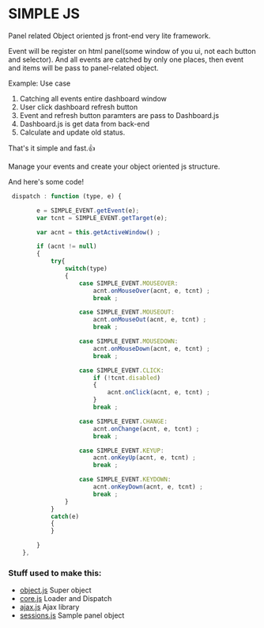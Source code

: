 # SIMPLE JS

Panel related Object oriented js front-end very lite framework. 

Event will be register on html panel(some window of you ui, not each button and selector). And all events are catched by only one places, then event and items will be pass to panel-related object. 

Example: Use case
1. Catching all events entire dashboard window 
2. User click dashboard refresh button
3. Event and refresh button paramters are pass to Dashboard.js
4. Dashboard.js is get data from back-end
5. Calculate and update old status.

That's it simple and fast.:+1:

Manage your events and create your object oriented js structure.

And here's some code! 

```javascript
 dispatch : function (type, e) {

        e = SIMPLE_EVENT.getEvent(e);
        var tcnt = SIMPLE_EVENT.getTarget(e);

        var acnt = this.getActiveWindow() ;

        if (acnt != null)
        {
            try{
                switch(type)
                {
                    case SIMPLE_EVENT.MOUSEOVER:
                        acnt.onMouseOver(acnt, e, tcnt) ;
                        break ;

                    case SIMPLE_EVENT.MOUSEOUT:
                        acnt.onMouseOut(acnt, e, tcnt) ;
                        break ;

                    case SIMPLE_EVENT.MOUSEDOWN:
                        acnt.onMouseDown(acnt, e, tcnt) ;
                        break ;

                    case SIMPLE_EVENT.CLICK:
                        if (!tcnt.disabled)
                        {
                            acnt.onClick(acnt, e, tcnt) ;
                        }
                        break ;

                    case SIMPLE_EVENT.CHANGE:
                        acnt.onChange(acnt, e, tcnt) ;
                        break ;

                    case SIMPLE_EVENT.KEYUP:
                        acnt.onKeyUp(acnt, e, tcnt) ;
                        break ;

                    case SIMPLE_EVENT.KEYDOWN:
                        acnt.onKeyDown(acnt, e, tcnt) ;
                        break ;
                }
            }
            catch(e)
            {
            }

        }
    },
```

### Stuff used to make this:

 * [object.js](https://github.com/Zogoo/simple-js/blob/master/object.js) Super object
 * [core.js](https://github.com/Zogoo/simple-js/blob/master/core.js) Loader and Dispatch
 * [ajax.js](https://github.com/Zogoo/simple-js/blob/master/ajax.js) Ajax library
 * [sessions.js](https://github.com/Zogoo/simple-js/blob/master/sessions.js) Sample panel object
